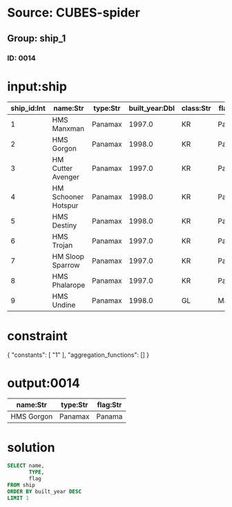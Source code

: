 # Source: CUBES-spider
## Group: ship_1
### ID: 0014

# input:ship

| ship_id:Int | name:Str | type:Str | built_year:Dbl | class:Str | flag:Str |
|---|---|---|---|---|---|
| 1 | HMS Manxman | Panamax | 1997.0 | KR | Panama |
| 2 | HMS Gorgon | Panamax | 1998.0 | KR | Panama |
| 3 | HM Cutter Avenger | Panamax | 1997.0 | KR | Panama |
| 4 | HM Schooner Hotspur | Panamax | 1998.0 | KR | Panama |
| 5 | HMS Destiny | Panamax | 1998.0 | KR | Panama |
| 6 | HMS Trojan | Panamax | 1997.0 | KR | Panama |
| 7 | HM Sloop Sparrow | Panamax | 1997.0 | KR | Panama |
| 8 | HMS Phalarope | Panamax | 1997.0 | KR | Panama |
| 9 | HMS Undine | Panamax | 1998.0 | GL | Malta |

# constraint

{
  "constants": [
    "1"
  ],
  "aggregation_functions": []
}

# output:0014

| name:Str | type:Str | flag:Str |
|---|---|---|
| HMS Gorgon | Panamax | Panama |

# solution

```sql
SELECT name,
       TYPE,
       flag
FROM ship
ORDER BY built_year DESC
LIMIT 1
```
